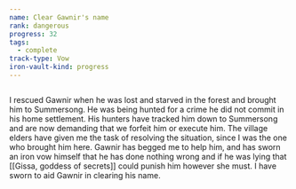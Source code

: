 ```yaml
---
name: Clear Gawnir's name
rank: dangerous
progress: 32
tags:
  - complete
track-type: Vow
iron-vault-kind: progress
---
```



```iron-vault-track
```

I rescued Gawnir when he was lost and starved in the forest and brought him to Summersong. He was being hunted for a crime he did not commit in his home settlement. His hunters have tracked him down to Summersong and are now demanding that we forfeit him or execute him. The village elders have given me the task of resolving the situation, since I was the one who brought him here. Gawnir has begged me to help him, and has sworn an iron vow himself that he has done nothing wrong and if he was lying that [[Gissa, goddess of secrets]] could punish him however she must. I have sworn to aid Gawnir in clearing his name.
